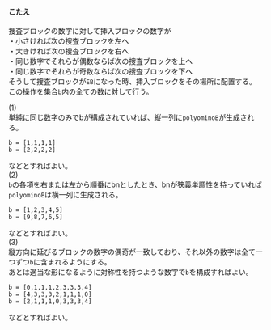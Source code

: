 #### こたえ
捜査ブロックの数字に対して挿入ブロックの数字が  
・小さければ次の捜査ブロックを左へ  
・大きければ次の捜査ブロックを右へ  
・同じ数字でそれらが偶数ならば次の捜査ブロックを上へ  
・同じ数字でそれらが奇数ならば次の捜査ブロックを下へ  
そうして捜査ブロックが`EB`になった時、挿入ブロックをその場所に配置する。  
この操作を集合`b`内の全ての数に対して行う。  
  
(1)  
単純に同じ数字のみでbが構成されていれば、縦一列に`polyominoB`が生成される。  
```
b = [1,1,1,1]
b = [2,2,2,2]
```
などとすればよい。  
(2)  
`b`の各項を右または左から順番にbnとしたとき、bnが狭義単調性を持っていれば`polyominoB`は横一列に生成される。  
```
b = [1,2,3,4,5]
b = [9,8,7,6,5]
```
などとすればよい。  
(3)  
縦方向に延びるブロックの数字の偶奇が一致しており、それ以外の数字は全て一つずつ`b`に含まれるようにする。  
あとは適当な形になるように対称性を持つような数字で`b`を構成すればよい。  
```
b = [0,1,1,1,2,3,3,3,4]  
b = [4,3,3,3,2,1,1,1,0]  
b = [2,1,1,1,0,3,3,3,4]  
```
などとすればよい。
